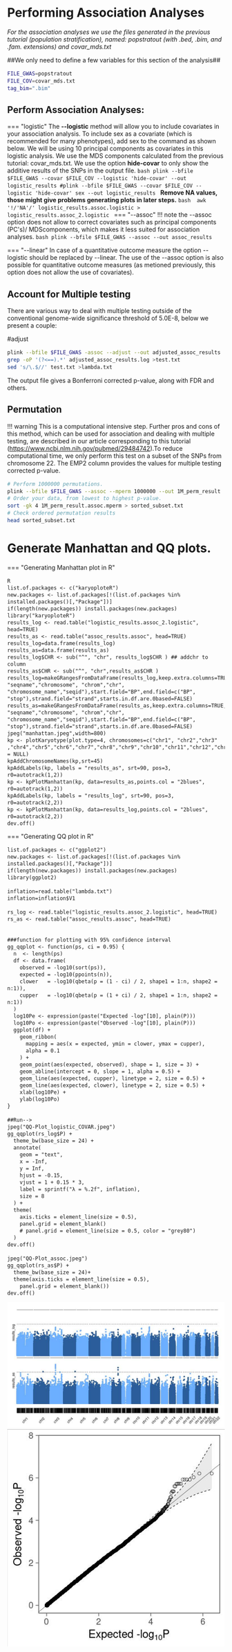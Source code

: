 # Performing Association Analyses 

*For the association analyses we use the files generated in the previous tutorial (population stratification), named: popstratout (with .bed, .bim, and .fam. extensions) and covar_mds.txt*

##We only need to define a few variables for this section of the analysis##
```bash
FILE_GWAS=popstratout
FILE_COV=covar_mds.txt
tag_bim=".bim"
```

## Perform Association Analyses:

=== "logistic" 
    The **--logistic** method will allow you to include covariates in your association analysis. To include sex as a covariate (which is recommended for many phenotypes), add sex to the command as shown below. We will be using 10 principal components as covariates in this logistic analysis. We use the MDS components calculated from the previous tutorial: covar_mds.txt. We use the option **hide-covar** to only show the additive results of the SNPs in the output file.
    ```bash
    plink --bfile $FILE_GWAS --covar $FILE_COV --logistic 'hide-covar' --out logistic_results
    #plink --bfile $FILE_GWAS --covar $FILE_COV --logistic 'hide-covar' sex --out logistic_results
    ```
    **Remove NA values, those might give problems generating plots in later steps.**
    ```bash 
    awk '!/'NA'/' logistic_results.assoc.logistic > logistic_results.assoc_2.logistic
    ```
=== "--assoc"
    !!! note 
        the --assoc option does not allow to correct covariates such as principal components (PC's)/ MDScomponents, which makes it less suited for association analyses.
    ```bash
    plink --bfile $FILE_GWAS --assoc --out assoc_results
    ```

=== "--linear"
    In case of a quantitative outcome measure the option --logistic should be replaced by --linear. The use of the --assoc option is also possible for quantitative outcome measures (as metioned previously, this option does not allow the use of covariates). 
   

## Account for Multiple testing

There are various way to deal with multiple testing outside of the conventional genome-wide significance threshold of 5.0E-8, below we present a couple: 

#adjust
```bash
plink --bfile $FILE_GWAS -assoc --adjust --out adjusted_assoc_results
grep -oP '(?<==).*' adjusted_assoc_results.log >test.txt
sed 's/\.$//' test.txt >lambda.txt
```
The output file gives a Bonferroni corrected p-value, along with FDR and others.


## Permutation
!!! warning 
    This is a computational intensive step. Further pros and cons of this method, which can be used for association and dealing with multiple testing, are described in our article corresponding to this tutorial (https://www.ncbi.nlm.nih.gov/pubmed/29484742).To reduce computational time, we only perform this test on a subset of the SNPs from chromosome 22. The EMP2 column provides the values for multiple testing corrected p-value.

```bash
# Perform 1000000 permutations.
plink --bfile $FILE_GWAS --assoc --mperm 1000000 --out 1M_perm_result
# Order your data, from lowest to highest p-value.
sort -gk 4 1M_perm_result.assoc.mperm > sorted_subset.txt
# Check ordered permutation results
head sorted_subset.txt
```

# Generate Manhattan and QQ plots.

=== "Generating Manhattan plot in R"

```{r}
R
list.of.packages <- c("karyoploteR")
new.packages <- list.of.packages[!(list.of.packages %in% installed.packages()[,"Package"])]
if(length(new.packages)) install.packages(new.packages)
library("karyoploteR")  
results_log <- read.table("logistic_results.assoc_2.logistic", head=TRUE)
results_as <- read.table("assoc_results.assoc", head=TRUE)
results_log=data.frame(results_log)
results_as=data.frame(results_as)
results_log$CHR <- sub("^", "chr", results_log$CHR ) ## addchr to column
results_as$CHR <- sub("^", "chr",results_as$CHR )
results_log=makeGRangesFromDataFrame(results_log,keep.extra.columns=TRUE,ignore.strand=TRUE,seqinfo=NULL,seqnames.field=c("seqnames", "seqname","chromosome", "chrom","chr", "chromosome_name","seqid"),start.field="BP",end.field=c("BP", "stop"),strand.field="strand",starts.in.df.are.0based=FALSE)
results_as=makeGRangesFromDataFrame(results_as,keep.extra.columns=TRUE,ignore.strand=TRUE,seqinfo=NULL,seqnames.field=c("seqnames", "seqname","chromosome", "chrom","chr", "chromosome_name","seqid"),start.field="BP",end.field=c("BP", "stop"),strand.field="strand",starts.in.df.are.0based=FALSE)
jpeg("manhattan.jpeg",width=800)
kp <- plotKaryotype(plot.type=4, chromosomes=c("chr1", "chr2","chr3" ,"chr4","chr5","chr6","chr7","chr8","chr9","chr10","chr11","chr12","chr13","chr14","chr15","chr16","chr17","chr18","chr19","chr20","chr21","chr22"),labels.plotter = NULL)
kpAddChromosomeNames(kp,srt=45)
kpAddLabels(kp, labels = "results_as", srt=90, pos=3, r0=autotrack(1,2))
kp <- kpPlotManhattan(kp, data=results_as,points.col = "2blues", r0=autotrack(1,2))
kpAddLabels(kp, labels = "results_log", srt=90, pos=3, r0=autotrack(2,2))
kp <- kpPlotManhattan(kp, data=results_log,points.col = "2blues",  r0=autotrack(2,2))
dev.off()
```
=== "Generating QQ plot in R"

```{r}
list.of.packages <- c("ggplot2")
new.packages <- list.of.packages[!(list.of.packages %in% installed.packages()[,"Package"])]
if(length(new.packages)) install.packages(new.packages)
library(ggplot2)

inflation=read.table("lambda.txt")
inflation=inflation$V1

rs_log <- read.table("logistic_results.assoc_2.logistic", head=TRUE)
rs_as <- read.table("assoc_results.assoc", head=TRUE)


###function for plotting with 95% confidence interval
gg_qqplot <- function(ps, ci = 0.95) {
  n  <- length(ps)
  df <- data.frame(
    observed = -log10(sort(ps)),
    expected = -log10(ppoints(n)),
    clower   = -log10(qbeta(p = (1 - ci) / 2, shape1 = 1:n, shape2 = n:1)),
    cupper   = -log10(qbeta(p = (1 + ci) / 2, shape1 = 1:n, shape2 = n:1))
  )
  log10Pe <- expression(paste("Expected -log"[10], plain(P)))
  log10Po <- expression(paste("Observed -log"[10], plain(P)))
  ggplot(df) +
    geom_ribbon(
      mapping = aes(x = expected, ymin = clower, ymax = cupper),
      alpha = 0.1
    ) +
    geom_point(aes(expected, observed), shape = 1, size = 3) +
    geom_abline(intercept = 0, slope = 1, alpha = 0.5) +
    geom_line(aes(expected, cupper), linetype = 2, size = 0.5) +
    geom_line(aes(expected, clower), linetype = 2, size = 0.5) +
    xlab(log10Pe) +
    ylab(log10Po)
}

##Run-->
jpeg("QQ-Plot_logistic_COVAR.jpeg")
gg_qqplot(rs_log$P) +
  theme_bw(base_size = 24) +
  annotate(
    geom = "text",
    x = -Inf,
    y = Inf,
    hjust = -0.15,
    vjust = 1 + 0.15 * 3,
    label = sprintf("λ = %.2f", inflation),
    size = 8
  ) +
  theme(
    axis.ticks = element_line(size = 0.5),
    panel.grid = element_blank()
    # panel.grid = element_line(size = 0.5, color = "grey80")
  )
dev.off()

jpeg("QQ-Plot_assoc.jpeg")
gg_qqplot(rs_as$P) +
  theme_bw(base_size = 24)+
  theme(axis.ticks = element_line(size = 0.5),
    panel.grid = element_blank())
dev.off()
```
![Manhattan example](img/manhattan.png)
![QQ example](img/qq.png)




